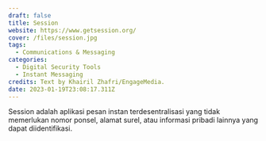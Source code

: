 ```yaml
---
draft: false
title: Session
website: https://www.getsession.org/
cover: /files/session.jpg
tags:
  - Communications & Messaging
categories: 
  - Digital Security Tools
  - Instant Messaging
credits: Text by Khairil Zhafri/EngageMedia.
date: 2023-01-19T23:08:17.311Z
---
```

Session adalah aplikasi pesan instan terdesentralisasi yang tidak memerlukan nomor ponsel, alamat surel, atau informasi pribadi lainnya yang dapat diidentifikasi.